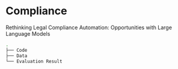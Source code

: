# Compliance
Rethinking Legal Compliance Automation:
Opportunities with Large Language Models

 ```bash
.
├── Code
├── Data
└── Evaluation Result

```
